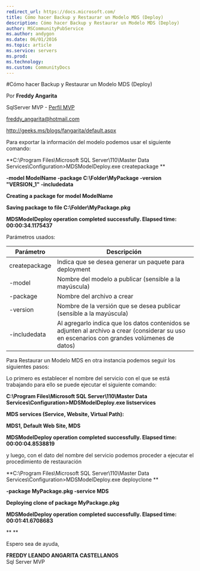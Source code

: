 ```yaml
---
redirect_url: https://docs.microsoft.com/
title: Cómo hacer Backup y Restaurar un Modelo MDS (Deploy)
description: Cómo hacer Backup y Restaurar un Modelo MDS (Deploy)
author: MSCommunityPubService
ms.author: andygon
ms.date: 06/01/2016
ms.topic: article
ms.service: servers
ms.prod: 
ms.technology:
ms.custom: CommunityDocs
---
```


#Cómo hacer Backup y Restaurar un Modelo MDS (Deploy)


Por **Freddy Angarita**

SqlServer MVP - [Perfil
MVP](https://mvp.support.microsoft.com/es-es/mvp/Freddy%20Leandro%20Angarita%20Castellanos-4028407)

<freddy_angarita@hotmail.com>

<http://geeks.ms/blogs/fangarita/default.aspx>



Para exportar la información del modelo podemos usar el siguiente
comando:

**C:\\Program Files\\Microsoft SQL Server\\110\\Master Data
Services\\Configuration&gt;MDSModelDeploy.exe createpackage **

**-model ModelName -package C:\\Folder\\MyPackage -version "VERSION\_1"
-includedata**

**Creating a package for model ModelName**

**Saving package to file C:\\Folder\\MyPackage.pkg**

**MDSModelDeploy operation completed successfully. Elapsed time:
00:00:34.1175437**

Parámetros usados:

 | Parámetro    |   Descripción|
 | ---------------|------------------|
 | createpackage  | Indica que se desea generar un paquete para deployment|
 | -model     |     Nombre del modelo a publicar (sensible a la mayúscula)|
 | -package     |   Nombre del archivo a crear|
  |-version    |    Nombre de la versión que se desea publicar (sensible a la mayúscula)|
 | -includedata  |  Al agregarlo indica que los datos contenidos se adjunten al archivo a crear (considerar su uso en escenarios con grandes volúmenes de datos)|

Para Restaurar un Modelo MDS en otra instancia podemos seguir los
siguientes pasos:

Lo primero es establecer el nombre del servicio con el que se está
trabajando para ello se puede ejecutar el siguiente comando:

**C:\\Program Files\\Microsoft SQL Server\\110\\Master Data
Services\\Configuration&gt;MDSModelDeploy.exe listservices**

**MDS services (Service, Website, Virtual Path):**

**MDS1, Default Web Site, MDS**

**MDSModelDeploy operation completed successfully. Elapsed time:
00:00:04.8538819**

y luego, con el dato del nombre del servicio podemos proceder a ejecutar
el procedimiento de restauración

**C:\\Program Files\\Microsoft SQL Server\\110\\Master Data
Services\\Configuration&gt;MDSModelDeploy.exe deployclone **

**-package MyPackage.pkg -service MDS**

**Deploying clone of package MyPackage.pkg**

**MDSModelDeploy operation completed successfully. Elapsed time:
00:01:41.6708683**

** **

Espero sea de ayuda,

**FREDDY LEANDO ANGARITA CASTELLANOS**\
Sql Server MVP





